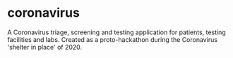 # coronavirus
A Coronavirus triage, screening and testing application for patients, testing facilities and labs.  Created as a proto-hackathon during the Coronavirus 'shelter in place' of 2020.
